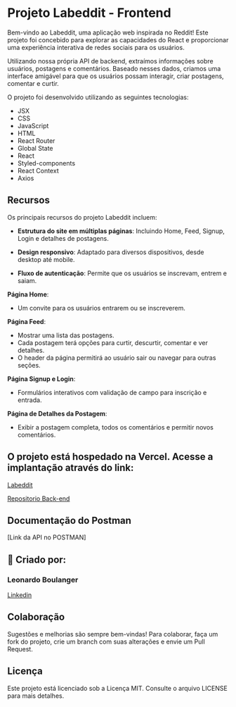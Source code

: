 
# Projeto Labeddit - Frontend

Bem-vindo ao Labeddit, uma aplicação web inspirada no Reddit! Este projeto foi concebido para explorar as capacidades do React e proporcionar uma experiência interativa de redes sociais para os usuários.

Utilizando nossa própria API de backend, extraímos informações sobre usuários, postagens e comentários. Baseado nesses dados, criamos uma interface amigável para que os usuários possam interagir, criar postagens, comentar e curtir.

O projeto foi desenvolvido utilizando as seguintes tecnologias:

- JSX
- CSS
- JavaScript
- HTML
- React Router
- Global State
- React
- Styled-components
- React Context
- Axios

## Recursos

Os principais recursos do projeto Labeddit incluem:

- **Estrutura do site em múltiplas páginas**: Incluindo Home, Feed, Signup, Login e detalhes de postagens.
  
- **Design responsivo**: Adaptado para diversos dispositivos, desde desktop até mobile.
  
- **Fluxo de autenticação**: Permite que os usuários se inscrevam, entrem e saiam.
  
**Página Home**:
  - Um convite para os usuários entrarem ou se inscreverem.
  
**Página Feed**:
  - Mostrar uma lista das postagens.
  - Cada postagem terá opções para curtir, descurtir, comentar e ver detalhes.
  - O header da página permitirá ao usuário sair ou navegar para outras seções.

**Página Signup e Login**:
  - Formulários interativos com validação de campo para inscrição e entrada.

**Página de Detalhes da Postagem**:
  - Exibir a postagem completa, todos os comentários e permitir novos comentários.

## O projeto está hospedado na Vercel. Acesse a implantação através do link:

[Labeddit](https://integrador-frontend.vercel.app/)

[Repositorio Back-end](https://github.com/Boulanger11/Projeto---Final-back.git)

## Documentação do Postman

[Link da API no POSTMAN]

## 👤 Criado por:

### Leonardo Boulanger

[Linkedin](https://www.linkedin.com/in/leonardo-boulanger-465456181/)

## Colaboração

Sugestões e melhorias são sempre bem-vindas! Para colaborar, faça um fork do projeto, crie um branch com suas alterações e envie um Pull Request.

## Licença

Este projeto está licenciado sob a Licença MIT. Consulte o arquivo LICENSE para mais detalhes.
